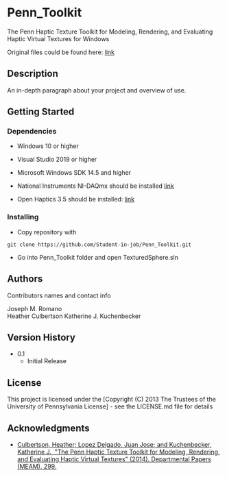# Penn_Toolkit

The Penn Haptic Texture Toolkit for Modeling, Rendering, and Evaluating Haptic Virtual Textures for Windows

Original files could be found here: [link](https://repository.upenn.edu/meam_papers/299)

## Description

An in-depth paragraph about your project and overview of use.

## Getting Started

### Dependencies

* Windows 10 or higher
* Visual Studio 2019 or higher
* Microsoft Windows SDK 14.5 and higher

* National Instruments NI-DAQmx  should be installed [link](https://www.ni.com/en-us/support/downloads/drivers/download.ni-daqmx.html)
* Open Haptics 3.5 should be installed: [link](https://support.3dsystems.com/s/article/OpenHaptics-for-Windows-Developer-Edition-v35?language=en_US)

### Installing

* Copy repository with
```
git clone https://github.com/Student-in-job/Penn_Toolkit.git
```
* Go into Penn_Toolkit folder and open TexturedSphere.sln

## Authors

Contributors names and contact info

Joseph M. Romano  
Heather Culbertson
Katherine J. Kuchenbecker

## Version History

* 0.1
    * Initial Release

## License

This project is licensed under the [Copyright (C) 2013 The Trustees of the University of Pennsylvania License] - see the LICENSE.md file for details

## Acknowledgments

* [Culbertson, Heather; Lopez Delgado, Juan Jose; and Kuchenbecker, Katherine J., "The Penn Haptic Texture Toolkit for Modeling, Rendering, and Evaluating Haptic Virtual Textures" (2014). Departmental Papers (MEAM). 299.](https://repository.upenn.edu/meam_papers/299/)
